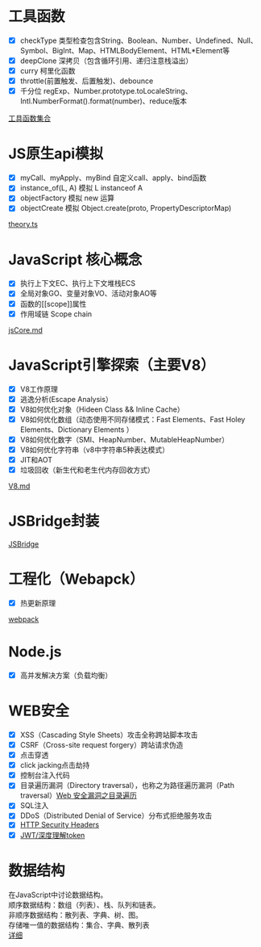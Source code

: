 #   工具函数
- [x] checkType 类型检查包含String、Boolean、Number、Undefined、Null、Symbol、BigInt、Map、HTMLBodyElement、HTML*Element等
- [x] deepClone 深拷贝（包含循环引用、递归注意栈溢出）
- [x] curry 柯里化函数
- [x] throttle(前置触发、后置触发)、debounce
- [x] 千分位 regExp、Number.prototype.toLocaleString、Intl.NumberFormat().format(number)、reduce版本

[工具函数集合](./src/modules/utils.ts)

#   JS原生api模拟
- [x] myCall、myApply、myBind 自定义call、apply、bind函数
- [x] instance_of(L, A) 模拟 L instanceof A
- [x] objectFactory 模拟 new 运算
- [x] objectCreate 模拟 Object.create(proto, PropertyDescriptorMap)

[theory.ts](./src/modules/theory.ts)

# JavaScript 核心概念
- [x] 执行上下文EC、执行上下文堆栈ECS
- [x] 全局对象GO、变量对象VO、活动对象AO等
- [x] 函数的[[scope]]属性 
- [x] 作用域链 Scope chain

[jsCore.md](./src/README/jsCore.md)

# JavaScript引擎探索（主要V8）
- [x] V8工作原理
- [x] 逃逸分析(Escape Analysis）
- [x] V8如何优化对象（Hideen Class && Inline Cache） 
- [x] V8如何优化数组（动态使用不同存储模式：Fast Elements、Fast Holey Elements、Dictionary Elements ） 
- [x] V8如何优化数字（SMI、HeapNumber、MutableHeapNumber）
- [x] V8如何优化字符串（v8中字符串5种表达模式）
- [x] JIT和AOT
- [x] 垃圾回收（新生代和老生代内存回收方式）

[V8.md](./README/v8.md)

# JSBridge封装
[JSBridge](./README/JSBridge.md)

# 工程化（Webapck）
- [x] 热更新原理

[webpack](./README/webpack.md)

# Node.js
- [x] 高并发解决方案（负载均衡）

# WEB安全
- [x] XSS（Cascading Style Sheets）攻击全称跨站脚本攻击
- [x] CSRF（Cross-site request forgery）跨站请求伪造
- [x] 点击穿透
- [x] click jacking点击劫持
- [x] 控制台注入代码
- [x] 目录遍历漏洞（Directory traversal），也称之为路径遍历漏洞（Path traversal）[Web 安全漏洞之目录遍历](https://mp.weixin.qq.com/s/crceZP9TKOIwkjmlCEeIAw)
- [x] SQL注入
- [x] DDoS（Distributed Denial of Service）分布式拒绝服务攻击
- [x] [HTTP Security Headers](./README/HTTPSecurityHeaders.md)
- [x] [JWT/深度理解token](https://segmentfault.com/a/1190000020143933)

# 数据结构
在JavaScript中讨论数据结构。<br>
顺序数据结构：数组（列表）、栈、队列和链表。<br>
非顺序数据结构：散列表、字典、树、图。<br>
存储唯一值的数据结构：集合、字典、散列表<br>
[详细](./README/dataStructure.md)







